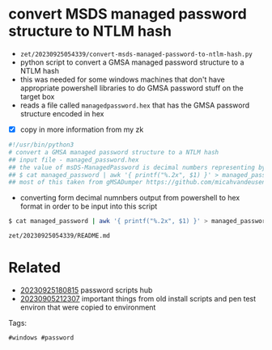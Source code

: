 # convert MSDS managed password structure to NTLM hash

- `zet/20230925054339/convert-msds-managed-password-to-ntlm-hash.py`
- python script to convert a GMSA managed password structure to a NTLM hash
- this was needed for some windows machines that don't have appropriate powershell libraries to do GMSA password stuff on the target box
- reads a file called `managedpassword.hex` that has the GMSA password structure encoded in hex
- [x] copy in more information from my zk
```python
#!/usr/bin/python3
# convert a GMSA managed password structure to a NTLM hash
## input file - managed_password.hex
## the value of msDS-ManagedPassword is decimal numbers representing bytes, one per line. convert to hex.
## $ cat managed_password | awk '{ printf("%.2x", $1) }' > managed_password.hex
## most of this taken from gMSADumper https://github.com/micahvandeusen/gMSADumper
```
- converting form decimal numnbers output from powershell to hex format in order to be input into this script
```bash
$ cat managed_password | awk '{ printf("%.2x", $1) }' > managed_password.hex
```

` zet/20230925054339/README.md `

# Related

- [20230925180815](/zet/20230925180815/README.md) password scripts hub
- [20230905212307](/zet/20230905212307/README.md) important things from old install scripts and pen test environ that were copied to environment

Tags:

    #windows #password
